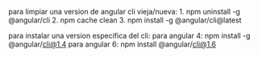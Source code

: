 para limpiar una version de angular cli vieja/nueva:
	1. npm uninstall -g @angular/cli
	2. npm cache clean
	3. npm install -g @angular/cli@latest

para instalar una version especifica del cli:
	para angular 4: npm install -g @angular/cli@1.4
	para angular 6: npm install @angular/cli@1.6 
